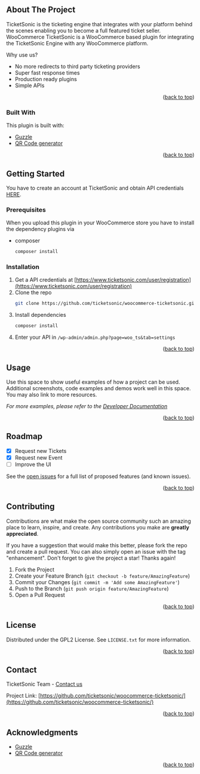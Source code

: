 <!-- ABOUT THE PROJECT -->
## About The Project


TicketSonic is the ticketing engine that integrates with your platform behind the scenes enabling you to become a full featured ticket seller.
WooCommerce TicketSonic is a WooCommerce based plugin for integrating the TicketSonic Engine with any WooCommerce platform.

Why use us?
* No more redirects to third party ticketing providers
* Super fast response times
* Production ready plugins
* Simple APIs

<p align="right">(<a href="#top">back to top</a>)</p>

### Built With

This plugin is built with:

* [Guzzle](https://github.com/guzzle/guzzle/)
* [QR Code generator](https://github.com/Bacon/BaconQrCode/)

<p align="right">(<a href="#top">back to top</a>)</p>

<!-- GETTING STARTED -->
## Getting Started

You have to create an account at TicketSonic and obtain API credentials <a href="https://www.ticketsonic.com/user/registration">HERE</a>.

### Prerequisites

When you upload this plugin in your WooCommerce store you have to install the dependency plugins via
* composer
  ```sh
  composer install
  ```

### Installation

1. Get a API credentials at [https://www.ticketsonic.com/user/registration](https://www.ticketsonic.com/user/registration)
2. Clone the repo
   ```sh
   git clone https://github.com/ticketsonic/woocommerce-ticketsonic.git
   ```
3. Install dependencies
   ```sh
   composer install
   ```
4. Enter your API in `/wp-admin/admin.php?page=woo_ts&tab=settings`

<p align="right">(<a href="#top">back to top</a>)</p>



<!-- USAGE EXAMPLES -->
## Usage

Use this space to show useful examples of how a project can be used. Additional screenshots, code examples and demos work well in this space. You may also link to more resources.

_For more examples, please refer to the [Developer Documentation](https://www.ticketsonic.com/developer)_

<p align="right">(<a href="#top">back to top</a>)</p>



<!-- ROADMAP -->
## Roadmap

- [x] Request new Tickets
- [x] Request new Event
- [ ] Improve the UI

See the [open issues](https://github.com/ticketsonic/woocommerce-ticketsonic/issues) for a full list of proposed features (and known issues).

<p align="right">(<a href="#top">back to top</a>)</p>



<!-- CONTRIBUTING -->
## Contributing

Contributions are what make the open source community such an amazing place to learn, inspire, and create. Any contributions you make are **greatly appreciated**.

If you have a suggestion that would make this better, please fork the repo and create a pull request. You can also simply open an issue with the tag "enhancement".
Don't forget to give the project a star! Thanks again!

1. Fork the Project
2. Create your Feature Branch (`git checkout -b feature/AmazingFeature`)
3. Commit your Changes (`git commit -m 'Add some AmazingFeature'`)
4. Push to the Branch (`git push origin feature/AmazingFeature`)
5. Open a Pull Request

<p align="right">(<a href="#top">back to top</a>)</p>



<!-- LICENSE -->
## License

Distributed under the GPL2 License. See `LICENSE.txt` for more information.

<p align="right">(<a href="#top">back to top</a>)</p>

<!-- CONTACT -->
## Contact

TicketSonic Team - [Contact us](https://www.ticketsonic.com/contact-us)

Project Link: [https://github.com/ticketsonic/woocommerce-ticketsonic/](https://github.com/ticketsonic/woocommerce-ticketsonic/)

<p align="right">(<a href="#top">back to top</a>)</p>

<!-- ACKNOWLEDGMENTS -->
## Acknowledgments

* [Guzzle](https://github.com/guzzle/guzzle/)
* [QR Code generator](https://github.com/Bacon/BaconQrCode/)

<p align="right">(<a href="#top">back to top</a>)</p>
